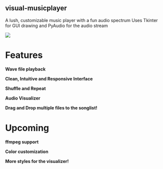 ## visual-musicplayer
A lush, customizable music player with a fun audio spectrum
Uses Tkinter for GUI drawing and PyAudio for the audio stream

<img src="https://i.imgur.com/XyUbVV8.png"> </img>

# Features

**Wave file playback**

**Clean, Intuitive and Responsive Interface**

**Shuffle and Repeat**

**Audio Visualizer**

**Drag and Drop multiple files to the songlist!**

# Upcoming

**ffmpeg support**

**Color customization**

**More styles for the visualizer!**

